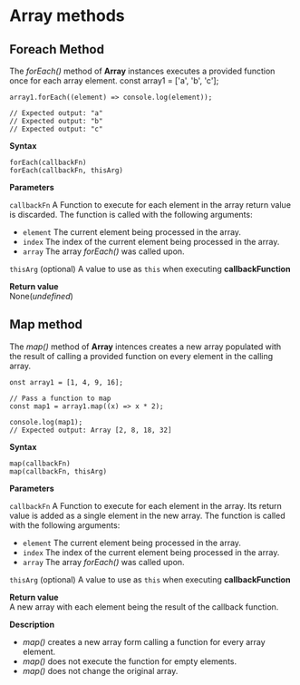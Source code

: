 # Array methods

## Foreach Method
The *forEach()* method of **Array** instances executes a provided function once for each array element.
    const array1 = ['a', 'b', 'c'];

    array1.forEach((element) => console.log(element));

    // Expected output: "a"
    // Expected output: "b"
    // Expected output: "c"

**Syntax**</br>

    forEach(callbackFn)
    forEach(callbackFn, thisArg)

**Parameters** </br>

`callbackFn` A Function to execute for each element in the array return value is discarded. The function is called with the following arguments:

- `element` The current element being processed in the array.
- `index` The index of the current element being processed in the array.
- `array` The array *forEach()* was called upon.

`thisArg` (optional) A value to use as `this` when executing **callbackFunction**

**Return value** </br>
None(*undefined*)

## Map method
The *map()* method of **Array** intences creates a new array populated with the result of calling a provided function on every element in the calling array.

    onst array1 = [1, 4, 9, 16];

    // Pass a function to map
    const map1 = array1.map((x) => x * 2);

    console.log(map1);
    // Expected output: Array [2, 8, 18, 32]

**Syntax**</br>

    map(callbackFn)
    map(callbackFn, thisArg)

**Parameters**</br>

`callbackFn` A Function to execute for each element in the array. Its return value is added as a single element in the new array. The function is called with the following arguments:

- `element` The current element being processed in the array.
- `index` The index of the current element being processed in the array.
- `array` The array *forEach()* was called upon.

`thisArg` (optional) A value to use as `this` when executing **callbackFunction**

**Return value** </br>
A new array with each element being the result of the callback function.

**Description**</br>
- *map()* creates a new array form calling a function for every array element.
- *map()* does not execute the function for empty elements.
- *map()* does not change the original array.